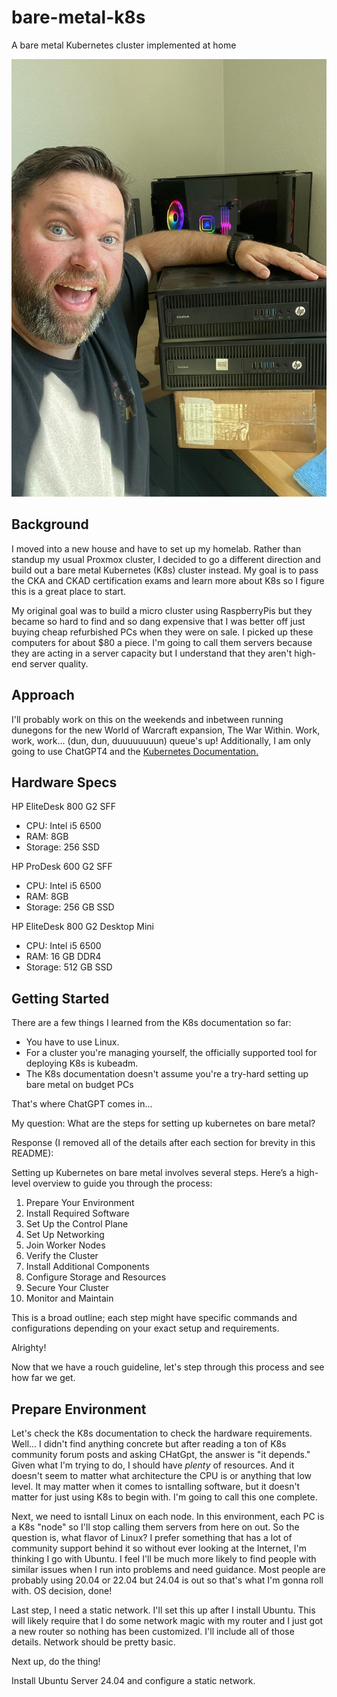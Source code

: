 # bare-metal-k8s
A bare metal Kubernetes cluster implemented at home

<img src="images/jake-with-k8s.jpg" alt="Jake with K8s Cluster" width="540" height="700">


## Background

I moved into a new house and have to set up my homelab. Rather than standup my usual Proxmox cluster, I decided to go a different direction and build out a bare metal Kubernetes (K8s) cluster instead. My goal is to pass the CKA and CKAD certification exams and learn more about K8s so I figure this is a great place to start.

My original goal was to build a micro cluster using RaspberryPis but they became so hard to find and so dang expensive that I was better off just buying cheap refurbished PCs when they were on sale. I picked up these computers for about $80 a piece. I'm going to call them servers because they are acting in a server capacity but I understand that they aren't high-end server quality.

## Approach

I'll probably work on this on the weekends and inbetween running dunegons for the new World of Warcraft expansion, The War Within. Work, work, work... (dun, dun, duuuuuuuun) queue's up! Additionally, I am only going to use ChatGPT4 and the [Kubernetes Documentation.](https://kubernetes.io/docs/home/)

## Hardware Specs

HP EliteDesk 800 G2 SFF
- CPU: Intel i5 6500
- RAM: 8GB
- Storage: 256 SSD

HP ProDesk 600 G2 SFF
- CPU: Intel i5 6500 
- RAM: 8GB
- Storage: 256 GB SSD

HP EliteDesk 800 G2 Desktop Mini
- CPU: Intel i5 6500
- RAM: 16 GB DDR4
- Storage: 512 GB SSD

## Getting Started

There are a few things I learned from the K8s documentation so far:
- You have to use Linux.
- For a cluster you're managing yourself, the officially supported tool for deploying K8s is kubeadm.
- The K8s documentation doesn't assume you're a try-hard setting up bare metal on budget PCs

That's where ChatGPT comes in...

My question: What are the steps for setting up kubernetes on bare metal?

Response (I removed all of the details after each section for brevity in this README):

Setting up Kubernetes on bare metal involves several steps. Here’s a high-level overview to guide you through the process:

1. Prepare Your Environment
2. Install Required Software
3. Set Up the Control Plane
4. Set Up Networking
5. Join Worker Nodes
6. Verify the Cluster
7. Install Additional Components
8. Configure Storage and Resources
9. Secure Your Cluster
10. Monitor and Maintain

This is a broad outline; each step might have specific commands and configurations depending on your exact setup and requirements.

Alrighty!

Now that we have a rouch guideline, let's step through this process and see how far we get.

## Prepare Environment

Let's check the K8s documentation to check the hardware requirements. Well... I didn't find anything concrete but after reading a ton of K8s community forum posts and asking CHatGpt, the answer is "it depends." Given what I'm trying to do, I should have *plenty* of resources. And it doesn't seem to matter what architecture the CPU is or anything that low level. It may matter when it comes to isntalling software, but it doesn't matter for just using K8s to begin with. I'm going to call this one complete.

Next, we need to isntall Linux on each node. In this environment, each PC is a  K8s "node" so I'll stop calling them servers from here on out. So the question is, what flavor of Linux? I prefer something that has a lot of community support behind it so without ever looking at the Internet, I'm thinking I go with Ubuntu. I feel I'll be much more likely to find people with similar issues when I run into problems and need guidance. Most people are probably using 20.04 or 22.04 but 24.04 is out so that's what I'm gonna roll with. OS decision, done!

Last step, I need a static network. I'll set this up after I install Ubuntu. This will likely require that I do some network magic with my router and I just got a new router so nothing has been customized. I'll include all of those details. Network should be pretty basic.

Next up, do the thing!

Install Ubuntu Server 24.04 and configure a static network.
